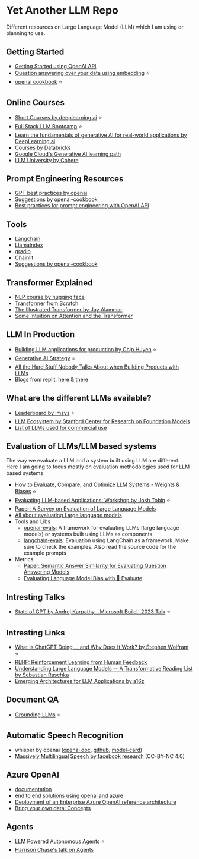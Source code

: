 # Yet Another LLM Repo

Different resources on Large Language Model (LLM) which I am using or planning to use.

## Getting Started
- [Getting Started using OpenAI API](https://platform.openai.com/docs/quickstart)
- [Question answering over your data using embedding](https://github.com/openai/openai-cookbook/blob/main/examples/Question_answering_using_embeddings.ipynb) ⭐
- [openai cookbook](https://github.com/openai/openai-cookbook) ⭐

## Online Courses
- [Short Courses by deeplearning.ai](https://www.deeplearning.ai/short-courses/) ⭐
- [Full Stack LLM Bootcamp](https://fullstackdeeplearning.com/llm-bootcamp/) ⭐
- [Learn the fundamentals of generative AI for real-world applications by DeepLearning.ai](https://www.deeplearning.ai/courses/generative-ai-with-llms/)
- [Courses by Databricks](https://www.edx.org/professional-certificate/databricks-large-language-models)
- [Google Cloud's Generative AI learning path](https://www.cloudskillsboost.google/paths/118)
- [LLM University by Cohere](https://docs.cohere.com/docs/llmu)

## Prompt Engineering Resources
- [GPT best practices by openai](https://platform.openai.com/docs/guides/gpt-best-practices)
- [Suggestions by openai-cookbook](https://github.com/openai/openai-cookbook#prompting-guides)
- [Best practices for prompt engineering with OpenAI API](https://help.openai.com/en/articles/6654000-best-practices-for-prompt-engineering-with-openai-api)

## Tools
- [Langchain](https://langchain.readthedocs.io/)
- [LlamaIndex](https://gpt-index.readthedocs.io/en/latest/)
- [gradio](https://gradio.app/creating-a-chatbot/)
- [Chainlit](https://docs.chainlit.io/overview)
- [Suggestions by openai-cookbook](https://github.com/openai/openai-cookbook#prompting-libraries--tools)

## Transformer Explained
- [NLP course by hugging face](https://huggingface.co/learn/nlp-course/chapter1/1)
- [Transformer from Scratch](https://e2eml.school/transformers.html)
- [The Illustrated Transformer by Jay Alammar](https://jalammar.github.io/illustrated-transformer/)
- [Some Intuition on Attention and the Transformer](https://eugeneyan.com/writing/attention/#references)

## LLM In Production
- [Building LLM applications for production by Chip Huyen](https://huyenchip.com/2023/04/11/llm-engineering.html) ⭐
- [Generative AI Strategy](https://huyenchip.com/2023/06/07/generative-ai-strategy.html) ⭐
- [All the Hard Stuff Nobody Talks About when Building Products with LLMs](https://www.honeycomb.io/blog/hard-stuff-nobody-talks-about-llm)
- Blogs from replit: [here](https://blog.replit.com/llms) & [there](https://blog.replit.com/llm-training)

## What are the different LLMs available?
- [Leaderboard by lmsys](https://chat.lmsys.org/?leaderboard) ⭐
- [LLM Ecosystem by Stanford Center for Research on Foundation Models](https://crfm.stanford.edu/ecosystem-graphs/)
- [List of LLMs used for commercial use](https://github.com/eugeneyan/open-llms)

## Evaluation of LLMs/LLM based systems

The way we evaluate a LLM and a system built using LLM are different. Here I am going to focus mostly on evaluation methodologies used for LLM based systems

- [How to Evaluate, Compare, and Optimize LLM Systems - Weights & Biases](https://wandb.ai/ayush-thakur/llm-eval-sweep/reports/How-to-Evaluate-Compare-and-Optimize-LLM-Systems--Vmlldzo0NzgyMTQz) ⭐
- [Evaluating LLM-based Applications: Workshop by Josh Tobin](https://www.youtube.com/watch?v=r-HUnht-Gns) ⭐
- [Paper: A Survey on Evaluation of Large Language Models](https://arxiv.org/abs/2307.03109)
- [All about evaluating Large language models](https://explodinggradients.com/all-about-evaluating-large-language-models)
- Tools and Libs
  - [openai-evals](https://github.com/openai/evals): A framework for evaluating LLMs (large language models) or systems built using LLMs as components
  - [langchain-evals](https://python.langchain.com/docs/guides/evaluation/#the-examples): Evaluation using LangChain as a framework. Make sure to check the examples. Also read the source code for the example prompts
- Metrics
  - [Paper: Semantic Answer Similarity for Evaluating Question Answering Models](https://arxiv.org/abs/2108.06130)
  - [Evaluating Language Model Bias with 🤗 Evaluate](https://huggingface.co/blog/evaluating-llm-bias)

## Intresting Talks
- [State of GPT by Andrej Karpathy - Microsoft Build ' 2023 Talk](https://www.youtube.com/watch?v=bZQun8Y4L2A) ⭐
  
## Intresting Links
- [What Is ChatGPT Doing … and Why Does It Work? by Stephen Wolfram](https://writings.stephenwolfram.com/2023/02/what-is-chatgpt-doing-and-why-does-it-work/) ⭐
- [RLHF: Reinforcement Learning from Human Feedback](https://huyenchip.com/2023/05/02/rlhf.html)
- [Understanding Large Language Models -- A Transformative Reading List by Sebastian Raschka](https://sebastianraschka.com/blog/2023/llm-reading-list.html)
- [Emerging Architectures for LLM Applications by a16z](https://a16z.com/2023/06/20/emerging-architectures-for-llm-applications/)

## Document QA
- [Grounding LLMs](https://techcommunity.microsoft.com/t5/fasttrack-for-azure/grounding-llms/ba-p/3843857) ⭐

## Automatic Speech Recognition
- whisper by openai ([openai doc](https://platform.openai.com/docs/guides/speech-to-text), [github](https://github.com/openai/whisper), [model-card](https://github.com/openai/whisper/blob/main/model-card.md))
- [Massively Multilingual Speech by facebook research](https://github.com/facebookresearch/fairseq/tree/main/examples/mms) (CC-BY-NC 4.0)

## Azure OpenAI
- [documentation](https://learn.microsoft.com/en-us/azure/cognitive-services/openai/overview)
- [end to end solutions using openai and azure](https://github.com/Azure-Samples/openai)
- [Deployment of an Enterprise Azure OpenAI reference architecture](https://learn.microsoft.com/en-us/azure/architecture/example-scenario/ai/log-monitor-azure-openai)
- [Bring your own data: Concepts](https://learn.microsoft.com/en-us/azure/cognitive-services/openai/concepts/use-your-data)

## Agents
- [LLM Powered Autonomous Agents](https://lilianweng.github.io/posts/2023-06-23-agent/) ⭐
- [Harrison Chase's talk on Agents](https://fullstackdeeplearning.com/llm-bootcamp/spring-2023/chase-agents/)
